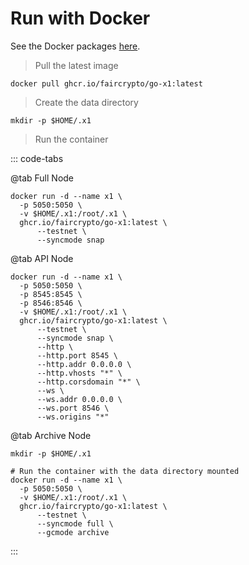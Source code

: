 # Run with Docker

See the Docker packages [here](https://github.com/nibty/faircrypto/pkgs/container/go-x1).

> Pull the latest image
```shell
docker pull ghcr.io/faircrypto/go-x1:latest
```

> Create the data directory
```shell
mkdir -p $HOME/.x1
```

> Run the container

::: code-tabs

@tab Full Node

```shell
docker run -d --name x1 \
  -p 5050:5050 \
  -v $HOME/.x1:/root/.x1 \
  ghcr.io/faircrypto/go-x1:latest \
      --testnet \
      --syncmode snap
```

@tab API Node

```shell
docker run -d --name x1 \
  -p 5050:5050 \
  -p 8545:8545 \
  -p 8546:8546 \
  -v $HOME/.x1:/root/.x1 \
  ghcr.io/faircrypto/go-x1:latest \
      --testnet \
      --syncmode snap \
      --http \
      --http.port 8545 \
      --http.addr 0.0.0.0 \
      --http.vhosts "*" \
      --http.corsdomain "*" \
      --ws \
      --ws.addr 0.0.0.0 \
      --ws.port 8546 \
      --ws.origins "*"
```

@tab Archive Node

```shell
mkdir -p $HOME/.x1

# Run the container with the data directory mounted
docker run -d --name x1 \
  -p 5050:5050 \
  -v $HOME/.x1:/root/.x1 \
  ghcr.io/faircrypto/go-x1:latest \
      --testnet \
      --syncmode full \
      --gcmode archive
```

:::
